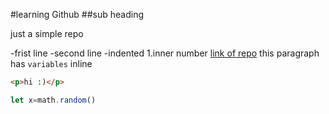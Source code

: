 #learning Github
##sub heading

just a simple repo

-frist line
-second line
  -indented
  1.inner number
[link of repo](https://github.com/AbdullahHebish/)
this paragraph has `variables` inline
```html
<p>hi :)</p>
```
```js
let x=math.random()
```
